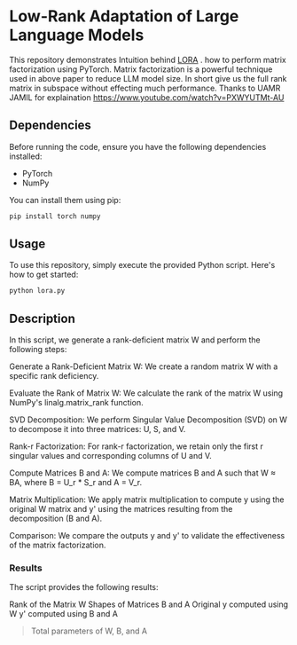 # Low-Rank Adaptation of Large Language Models

This repository demonstrates Intuition behind [LORA](https://arxiv.org/abs/2106.09685)
. how to perform matrix factorization using PyTorch. Matrix factorization is a 
powerful technique used in above paper to reduce LLM model size. In short give us the full rank matrix in subspace 
without effecting much performance. Thanks to UAMR JAMIL for explaination https://www.youtube.com/watch?v=PXWYUTMt-AU
## Dependencies

Before running the code, ensure you have the following dependencies installed:

- PyTorch
- NumPy

You can install them using pip:
```bash
pip install torch numpy
```

## Usage

To use this repository, simply execute the provided Python script. Here's how to get started:

```bash
python lora.py
```

## Description
In this script, we generate a rank-deficient matrix W and perform the following steps:

Generate a Rank-Deficient Matrix W: We create a random matrix W with a specific rank deficiency.

Evaluate the Rank of Matrix W: We calculate the rank of the matrix W using NumPy's linalg.matrix_rank function.

SVD Decomposition: We perform Singular Value Decomposition (SVD) on W to decompose it into three matrices: U, S, and V.

Rank-r Factorization: For rank-r factorization, we retain only the first r singular values and corresponding columns of U and V.

Compute Matrices B and A: We compute matrices B and A such that W ≈ BA, where B = U_r * S_r and A = V_r.

Matrix Multiplication: We apply matrix multiplication to compute y using the original W matrix and y' using the matrices resulting from the decomposition (B and A).

Comparison: We compare the outputs y and y' to validate the effectiveness of the matrix factorization.

### Results
The script provides the following results:

Rank of the Matrix W
Shapes of Matrices B and A
Original y computed using W
y' computed using B and A
>Total parameters of W, B, and A